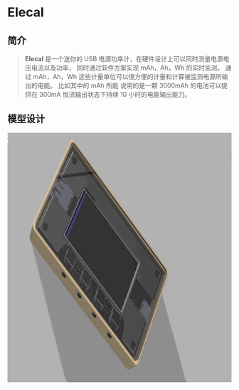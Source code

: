 
# Elecal

## 简介

> **Elecal** 是一个迷你的 USB 电源功率计，在硬件设计上可以同时测量电源电压电流以及功率，
同时通过软件方案实现 mAh，Ah，Wh 的实时监测。
通过 mAh，Ah，Wh 这些计量单位可以很方便的计量和计算被监测电源所输出的电能。 比如其中的 mAh 所能
说明的是一颗 3000mAh 的电池可以提供在 300mA 恒流输出状态下持续 10 小时的电能输出能力。

## 模型设计

<div align=center><img align="center" src="https://github.com/zhbi98/Elecal/blob/main/image/Elecal2.png" alt="GitHub" title="GitHub,Social Coding" width="900" height="561"/></div>
